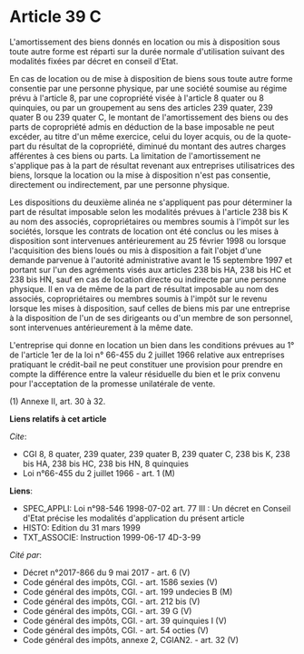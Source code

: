 # Article 39 C

L'amortissement des biens donnés en location ou mis à disposition sous toute autre forme est réparti sur la durée normale
d'utilisation suivant des modalités fixées par décret en conseil d'Etat.

En cas de location ou de mise à disposition de biens sous toute autre forme consentie par une personne physique, par une
société soumise au régime prévu à l'article 8, par une copropriété visée à l'article 8 quater ou 8 quinquies, ou par un
groupement au sens des articles 239 quater, 239 quater B ou 239 quater C, le montant de l'amortissement des biens ou des
parts de copropriété admis en déduction de la base imposable ne peut excéder, au titre d'un même exercice, celui du loyer
acquis, ou de la quote-part du résultat de la copropriété, diminué du montant des autres charges afférentes à ces biens ou
parts. La limitation de l'amortissement ne s'applique pas à la part de résultat revenant aux entreprises utilisatrices des
biens, lorsque la location ou la mise à disposition n'est pas consentie, directement ou indirectement, par une personne
physique.

Les dispositions du deuxième alinéa ne s'appliquent pas pour déterminer la part de résultat imposable selon les modalités
prévues à l'article 238 bis K au nom des associés, copropriétaires ou membres soumis à l'impôt sur les sociétés, lorsque les
contrats de location ont été conclus ou les mises à disposition sont intervenues antérieurement au 25 février 1998 ou lorsque
l'acquisition des biens loués ou mis à disposition a fait l'objet d'une demande parvenue à l'autorité administrative avant le
15 septembre 1997 et portant sur l'un des agréments visés aux articles 238 bis HA, 238 bis HC et 238 bis HN, sauf en cas de
location directe ou indirecte par une personne physique. Il en va de même de la part de résultat imposable au nom des
associés, copropriétaires ou membres soumis à l'impôt sur le revenu lorsque les mises à disposition, sauf celles de biens mis
par une entreprise à la disposition de l'un de ses dirigeants ou d'un membre de son personnel, sont intervenues
antérieurement à la même date.

L'entreprise qui donne en location un bien dans les conditions prévues au 1° de l'article 1er de la loi n° 66-455 du 2
juillet 1966 relative aux entreprises pratiquant le crédit-bail ne peut constituer une provision pour prendre en compte la
différence entre la valeur résiduelle du bien et le prix convenu pour l'acceptation de la promesse unilatérale de vente.

(1) Annexe II, art. 30 à 32.

**Liens relatifs à cet article**

_Cite_:

  - CGI 8, 8 quater, 239 quater, 239 quater B, 239 quater C, 238 bis K, 238 bis HA, 238 bis HC, 238 bis HN, 8 quinquies
  - Loi n°66-455 du 2 juillet 1966 - art. 1 (M)

**Liens**:

  - SPEC_APPLI: Loi n°98-546 1998-07-02 art. 77 III : Un décret en Conseil d'Etat précise les modalités d'application du présent article
  - HISTO: Edition du 31 mars 1999
  - TXT_ASSOCIE: Instruction 1999-06-17 4D-3-99

_Cité par_:

  - Décret n°2017-866 du 9 mai 2017 - art. 6 (V)
  - Code général des impôts, CGI. - art. 1586 sexies (V)
  - Code général des impôts, CGI. - art. 199 undecies B (M)
  - Code général des impôts, CGI. - art. 212 bis (V)
  - Code général des impôts, CGI. - art. 39 G (V)
  - Code général des impôts, CGI. - art. 39 quinquies I (V)
  - Code général des impôts, CGI. - art. 54 octies (V)
  - Code général des impôts, annexe 2, CGIAN2. - art. 32 (V)
